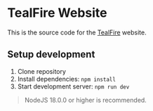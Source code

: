 # TealFire Website

This is the source code for the [TealFire]("https://tealfire.de") website.

## Setup development

1. Clone repository
2. Install dependencies: `npm install`
3. Start development server: `npm run dev`

> NodeJS 18.0.0 or higher is recommended.
